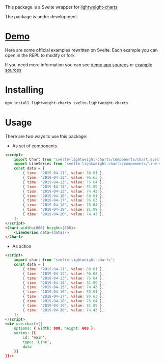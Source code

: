 This package is a Svelte wrapper for [lightweight-charts](https://github.com/tradingview/lightweight-charts)

The package is under development.

# [Demo](https://trash-and-fire.github.io/svelte-lightweight-charts/official-samples.html)

Here are some official examples rewritten on Svelte. Each example you can open in the REPL to modify or fork

If you need more information you can see [demo app sources](./src/demo) or [example sources](./src/demo/samples)

# Installing

```bash
npm install lightweight-charts svelte-lightweight-charts
```

# Usage

There are two ways to use this package:
- As set of components

```html
<script>
    import Chart from "svelte-lightweight-charts/components/chart.svelte";
    import LineSeries from "svelte-lightweight-charts/components/line-series.svelte";
    const data = [
        { time: '2019-04-11', value: 80.01 },
        { time: '2019-04-12', value: 96.63 },
        { time: '2019-04-13', value: 76.64 },
        { time: '2019-04-14', value: 81.89 },
        { time: '2019-04-15', value: 74.43 },
        { time: '2019-04-16', value: 80.01 },
        { time: '2019-04-17', value: 96.63 },
        { time: '2019-04-18', value: 76.64 },
        { time: '2019-04-19', value: 81.89 },
        { time: '2019-04-20', value: 74.43 },
    ];
</script>
<Chart width={800} height={600}>
    <LineSeries data={data}/>
</Chart>
```

- As action
```html
<script>
    import chart from "svelte-lightweight-charts";
    const data = [
        { time: '2019-04-11', value: 80.01 },
        { time: '2019-04-12', value: 96.63 },
        { time: '2019-04-13', value: 76.64 },
        { time: '2019-04-14', value: 81.89 },
        { time: '2019-04-15', value: 74.43 },
        { time: '2019-04-16', value: 80.01 },
        { time: '2019-04-17', value: 96.63 },
        { time: '2019-04-18', value: 76.64 },
        { time: '2019-04-19', value: 81.89 },
        { time: '2019-04-20', value: 74.43 },
    ];
</script>
<div use:chart={{
    options: { width: 800, height: 600 },
    series: [{
        id: 'main',
        type: 'Line',
        data
    }]
}}/>
```
